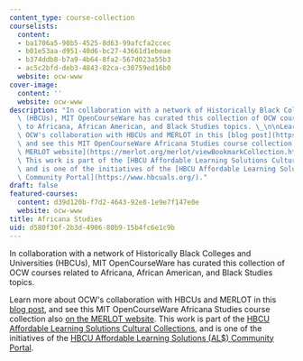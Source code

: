 ```yaml
---
content_type: course-collection
courselists:
  content:
  - ba1706a5-90b5-4525-8d63-99afcfa2ccec
  - b01e53aa-d951-40d6-bc27-43661d1ebeae
  - b374ddb8-b7a9-4b64-8fa2-567d023a55b3
  - ac5c2bfd-deb3-4843-82ca-c30759ed16b0
  website: ocw-www
cover-image:
  content: ''
  website: ocw-www
description: "In collaboration with a network of Historically Black Colleges and Universities\
  \ (HBCUs), MIT OpenCourseWare has curated this collection of OCW courses related\
  \ to Africana, African American, and Black Studies topics. \_\n\nLearn more about\
  \ OCW's collaboration with HBCUs and MERLOT in this [blog post](https://www.ocw-openmatters.org/2022/12/20/from-open-access-to-educational-equity-an-hbcumerlotmit-ocw-collaboration/),\
  \ and see this MIT OpenCourseWare Africana Studies course collection also [on the\
  \ MERLOT website](https://merlot.org/merlot/viewBookmarkCollection.htm?id=1383837).\
  \ This work is part of the [HBCU Affordable Learning Solutions Cultural Collections](https://www.hbcuals.org/cultural_collections.html),\
  \ and is one of the initiatives of the [HBCU Affordable Learning Solutions (AL$)\
  \ Community Portal](https://www.hbcuals.org/)."
draft: false
featured-courses:
  content: d39d120b-f7d2-4643-92e8-1e9e7f147e0e
  website: ocw-www
title: Africana Studies
uid: d580f30f-2b3d-4906-80b9-15b4fc6e1c9b
---
```

In collaboration with a network of Historically Black Colleges and Universities (HBCUs), MIT OpenCourseWare has curated this collection of OCW courses related to Africana, African American, and Black Studies topics.  

Learn more about OCW's collaboration with HBCUs and MERLOT in this [blog post](https://www.ocw-openmatters.org/2022/12/20/from-open-access-to-educational-equity-an-hbcumerlotmit-ocw-collaboration/), and see this MIT OpenCourseWare Africana Studies course collection also [on the MERLOT website](https://merlot.org/merlot/viewBookmarkCollection.htm?id=1383837). This work is part of the [HBCU Affordable Learning Solutions Cultural Collections](https://www.hbcuals.org/cultural_collections.html), and is one of the initiatives of the [HBCU Affordable Learning Solutions (AL$) Community Portal](https://www.hbcuals.org/).